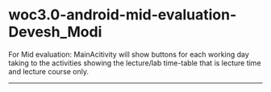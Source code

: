 # woc3.0-android-mid-evaluation-Devesh_Modi

For Mid evaluation:
MainAcitivity will show buttons for each working day taking to the activities showing the lecture/lab time-table that is lecture time and lecture course only.

_______________________________________________________________________________________________________________________________________________________________
